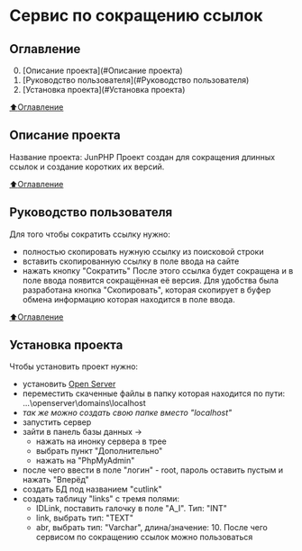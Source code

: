 # Сервис по сокращению ссылок

## Оглавление 

0. [Описание проекта](#Описание проекта)
1. [Руководство пользователя](#Руководство пользователя)
2. [Установка проекта](#Установка проекта) 

[:arrow_up:Оглавление](#Оглавление)
## Описание проекта 
Название проекта: JunPHP
Проект создан для сокращения длинных ссылок и создание коротких их версий.

[:arrow_up:Оглавление](#Оглавление)
## Руководство пользователя 
Для того чтобы сократить ссылку нужно:
- полностью скопировать нужную ссылку из поисковой строки
- вставить скопированную ссылку в поле ввода на сайте
- нажать кнопку "Сократить"
После этого ссылка будет сокращена и в поле ввода появится сокращённая её версия. 
Для удобства была разработана кнопка "Скопировать", которая скопирует в буфер обмена информацию которая находится в поле ввода.

[:arrow_up:Оглавление](#Оглавление)
## Установка проекта 
Чтобы установить проект нужно:
- установить [Open Server](https://ospanel.io/download/)
- переместить скаченные файлы в папку которая находится по пути: ...\openserver\domains\localhost
- _так же можно создать свою папке вместо "localhost"_
- запустить сервер 
- зайти в панель базы данных -> 
	- нажать на инонку сервера в трее 
	- выбрать пункт "Дополнительно"
	- нажать на "PhpMyAdmin"
- после чего ввести в поле "логин" - root, пароль оставить пустым и нажать "Вперёд"
- создать БД под названием "cutlink"
- создать таблицу "links" с тремя полями:
	- IDLink, поставить галочку в поле "A_I". Тип: "INT"
	- link, выбрать тип: "TEXT"
	- abr, выбрать тип: "Varchar", длина/значение: 10.
После чего сервисом по сокращению ссылок можно пользоваться
